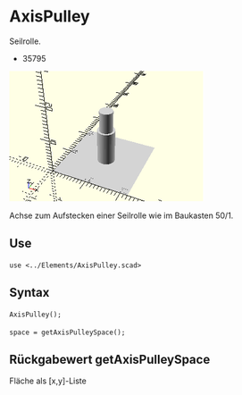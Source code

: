 # AxisPulley
Seilrolle.
- 35795

![AxisPulley](../../images/AxisPulley.png)

Achse zum Aufstecken einer Seilrolle wie im Baukasten 50/1.

## Use
```
use <../Elements/AxisPulley.scad>
```

## Syntax
```
AxisPulley();

space = getAxisPulleySpace();
```

## Rückgabewert getAxisPulleySpace
Fläche als \[x,y]-Liste